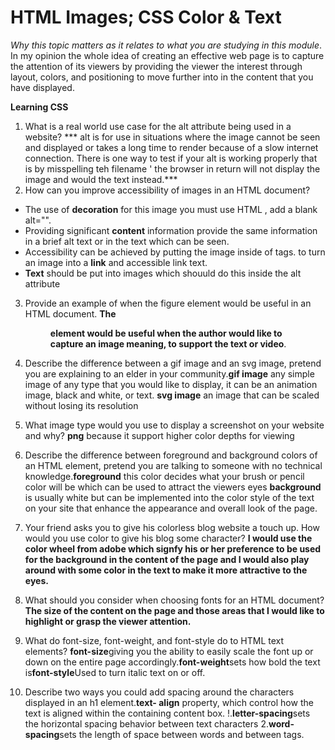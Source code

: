# HTML Images; CSS Color & Text

*Why this topic matters as it relates to what you are studying in this module*.
In my opinion the whole idea of creating an effective web page is to capture the attention of its viewers by providing the viewer the interest through layout, colors, and positioning to move further into in the content that you have displayed. 

**Learning CSS**

1. What is a real world use case for the alt attribute being used in a website?
*** alt is for use in situations where the image cannot be seen and displayed or takes a long time to render because of a slow internet connection. There is one way to test if your alt is working properly that is by misspelling teh filename ' the browser in return will not display the image and would the text instead.*** 
2. How can you improve accessibility of images in an HTML document? 
- The use of **decoration** for this image you must use HTML , add a blank alt="". 
- Providing significant **content** information provide the same information in a brief alt text or  in the text which can be seen.
- Accessibility can be achieved by putting the image inside of <a> tags. to turn an image into a **link** and accessible link text.
- **Text** should be put into images which shouuld do this inside the alt attribute 
3. Provide an example of when the figure element would be useful in an HTML document. **The <figure> element would be useful when the author would like to capture an image meaning, to support the text or video**.  
4. Describe the difference between a gif image and an svg image, pretend you are explaining to an elder in your community.**gif image** any simple image of any type that you would like to display, it can be an animation image, black and white, or text.
**svg image** an image that can be scaled without losing its resolution 
5. What image type would you use to display a screenshot on your website and why? **png** because it support higher color depths for viewing

1. Describe the difference between foreground and background colors of an HTML element, pretend you are talking to someone with no technical knowledge.**foreground** this color decides what your brush or pencil color will be which can be used  to attract the viewers eyes **background** is usually white but can be implemented into the color style of the text on your site that enhance the appearance and overall look of the page.
2. Your friend asks you to give his colorless blog website a touch up. How would you use color to give his blog some character? **I would use the color wheel from adobe which signfy his or her preference to be used for the background in the content of the page and I would also play around with some color in the text to make it more attractive to the eyes.**  
3. What should you consider when choosing fonts for an HTML document? **The size of the content on the page and those areas that I would like to highlight or grasp the viewer attention.**
4. What do font-size, font-weight, and font-style do to HTML text elements? **font-size**giving you the ability to easily scale the font up or down on the entire page accordingly.**font-weight**sets how bold the text is**font-style**Used to turn italic text on or off.
5. Describe two ways you could add spacing around the characters displayed in an h1 element.**text- align** property, which control how the text is aligned within the containing content box.
!.**letter-spacing**sets the horizontal spacing behavior between text characters
2.**word-spacing**sets the length of space between words and between tags.
